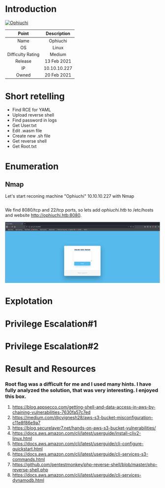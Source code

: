 # Introduction

[![Ophiuchi](https://www.hackthebox.eu/storage/avatars/82b3289bbabf88da886bc9f45802ac17.png)](https://app.hackthebox.eu/machines/315)

| Point | Description |
| :------:| :------: |
| Name | Ophiuchi  |
| OS   | Linux  |
| Difficulty Rating| Medium   |
| Release | 13 Feb 2021   |
| IP | 10.10.10.227   |
| Owned | 20 Feb 2021 |

# Short retelling

* Find RCE for YAML
* Upload reverse shell
* Find password in logs
* Get User.txt
* Edit .wasm file
* Create new .sh file
* Get reverse shell
* Get Root.txt

# Enumeration

## Nmap

Let's start reconing machine "Ophiuchi" 10.10.10.227 with Nmap

```

```
We find 8080/tcp and 22/tcp ports, so lets add *ophiuchi.htb* to /etc/hosts and website http://ophiuchi.htb:8080.

![Ophiuchi](https://github.com/Pash3nlee/HackTheBox/raw/main/images/%D0%B8%D0%B7%D0%BE%D0%B1%D1%80%D0%B0%D0%B6%D0%B5%D0%BD%D0%B8%D0%B5_2021-02-23_130611.png)





# Explotation



# Privilege Escalation#1



# Privilege Escalation#2



# Result and Resources

### Root flag was a difficult for me and I used many hints. I have fully analyzed the solution, that was very interesting. I enjoyed this box.

1. https://blog.appsecco.com/getting-shell-and-data-access-in-aws-by-chaining-vulnerabilities-7630fa57c7ed
2. https://medium.com/@cvignesh28/aws-s3-bucket-misconfiguration-c11e8f86e9a7
3. https://blog.securelayer7.net/hands-on-aws-s3-bucket-vulnerabilities/
4. https://docs.aws.amazon.com/cli/latest/userguide/install-cliv2-linux.html
5. https://docs.aws.amazon.com/cli/latest/userguide/cli-configure-quickstart.html
6. https://docs.aws.amazon.com/cli/latest/userguide/cli-services-s3-commands.html
7. https://github.com/pentestmonkey/php-reverse-shell/blob/master/php-reverse-shell.php
8. https://docs.aws.amazon.com/cli/latest/userguide/cli-services-dynamodb.html
